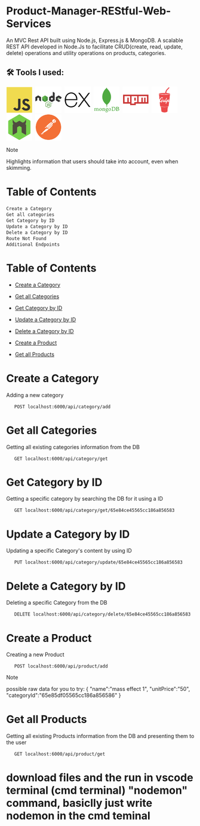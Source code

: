 # Product-Manager-REStful-Web-Services

An MVC Rest API built using Node.js, Express.js & MongoDB.
A scalable REST API developed in Node.Js to facilitate CRUD(create, read, update, delete) operations and utility operations on products, categories.

<h2>🛠️ Tools I used:</h2>

<div>
  <img src="https://github.com/devicons/devicon/blob/master/icons/javascript/javascript-original.svg" title="JavaScript" alt="JavaScript" width="70" height="70"/>&nbsp;
  <img src="https://github.com/devicons/devicon/blob/master/icons/nodejs/nodejs-original-wordmark.svg" title="Node.js" alt="nodejs" width="70" height="70"/>&nbsp;
  <img src="https://github.com/devicons/devicon/blob/master/icons/express/express-original.svg" title="Express.js" alt="expressjs" width="70" height="70"/>&nbsp;
  <img src="https://github.com/devicons/devicon/blob/master/icons/mongodb/mongodb-plain-wordmark.svg" title="Mongodb" alt="Mongodb" width="70" height="70"/>&nbsp;
  <img src="https://github.com/devicons/devicon/blob/master/icons/npm/npm-original-wordmark.svg" title="npm" alt="npm" width="70" height="70"/>&nbsp;
  <img src="https://github.com/devicons/devicon/blob/master/icons/gulp/gulp-plain.svg" title="gulp" alt="gulp" width="70" height="70"/>&nbsp;
  <img src="https://github.com/devicons/devicon/blob/master/icons/nodemon/nodemon-original.svg" title="nodemon" alt="nodemon" width="70" height="70"/>&nbsp;
  <img src="https://github.com/devicons/devicon/blob/master/icons/postman/postman-original.svg" title="postman" alt="postman" width="70" height="70"/>&nbsp;
  
</div>

> [!NOTE]  
> Highlights information that users should take into account, even when skimming.

# Table of Contents
    Create a Category
    Get all categories
    Get Category by ID
    Update a Category by ID
    Delete a Category by ID
    Route Not Found
    Additional Endpoints




# Table of Contents

- [Create a Category](#create-a-category)
- [Get all Categories](#Get-all-categories)
- [Get Category by ID](#Get-category-by-id)
- [Update a Category by ID](#Update_a_Category_by_ID)
- [Delete a Category by ID](#Delete-a-Category-by-ID)

- [Create a Product](#create-a-product)
- [Get all Products](#Get-all-Products)



# Create a Category
 Adding a new category
 
       POST localhost:6000/api/category/add
        

# Get all Categories
 Getting all existing categories information from the DB

       GET localhost:6000/api/category/get

# Get Category by ID
 Getting a specific category by searching the DB for it using a ID

       GET localhost:6000/api/category/get/65e84ce45565cc186a856583

# Update a Category by ID
 Updating a specific Category's content by using ID

       PUT localhost:6000/api/category/update/65e84ce45565cc186a856583

# Delete a Category by ID
 Deleting a  specific Category from the DB

       DELETE localhost:6000/api/category/delete/65e84ce45565cc186a856583

# Create a Product
 Creating a new Product

       POST localhost:6000/api/product/add
> [!NOTE]
> possible raw data for you to try:
> {
    "name":"mass effect 1",
    "unitPrice":"50",
    "categoryId":"65e85df05565cc186a856586"
}

# Get all Products
 Getting all existing Products information from the DB and presenting them to the user

       GET localhost:6000/api/product/get
       
                                              





# download files and the run in vscode terminal (cmd terminal) "nodemon" command, basiclly just write nodemon in the cmd teminal

